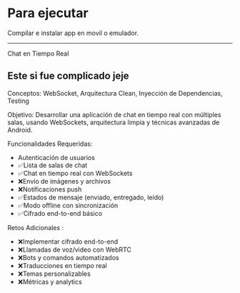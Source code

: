 # Para ejecutar

Compilar e instalar app en movil o emulador.

------------


Chat en Tiempo Real

## Este si fue complicado jeje

Conceptos: WebSocket, Arquitectura Clean, Inyección de Dependencias, Testing 

Objetivo: Desarrollar una aplicación de chat en tiempo real con múltiples salas, usando WebSockets, arquitectura limpia y técnicas avanzadas de Android. 

Funcionalidades Requeridas: 
- Autenticación de usuarios 
 - ✅Lista de salas de chat 
 - ✅Chat en tiempo real con WebSockets 
 - ❌Envío de imágenes y archivos 
 - ❌Notificaciones push 
 - ✅Estados de mensaje (enviado, entregado, leído) 
 - ✅Modo offline con sincronización 
- ✅Cifrado end-to-end básico

Retos Adicionales :
 - ❌Implementar cifrado end-to-end 
 - ❌Llamadas de voz/video con WebRTC 
 - ❌Bots y comandos automatizados 
 - ❌Traducciones en tiempo real 
 - ❌Temas personalizables 
 - ❌Métricas y analytics 
